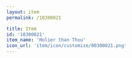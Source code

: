 ```yaml
---
layout: item
permalink: /10300021

title: Item
id: '10300021'
item_name: 'Holier than Thou'
icon_url: 'item/icon/customize/00300021.png'
---
```

